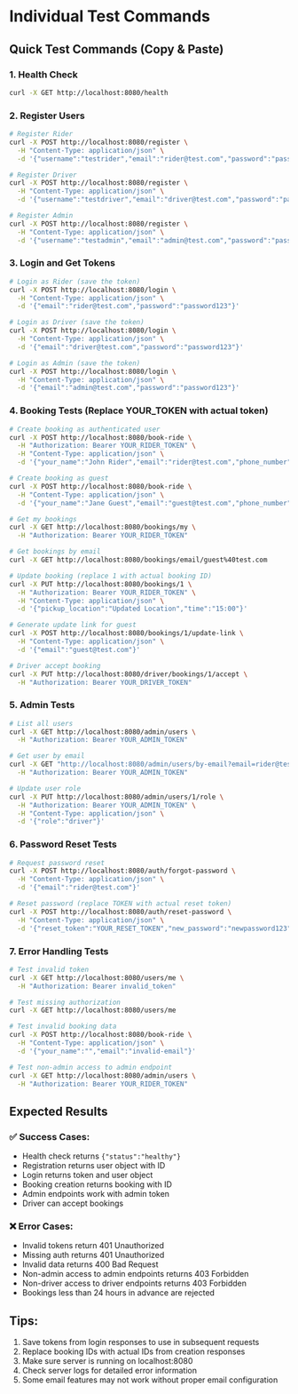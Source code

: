 # Individual Test Commands

## Quick Test Commands (Copy & Paste)

### 1. Health Check
```bash
curl -X GET http://localhost:8080/health
```

### 2. Register Users
```bash
# Register Rider
curl -X POST http://localhost:8080/register \
  -H "Content-Type: application/json" \
  -d '{"username":"testrider","email":"rider@test.com","password":"password123","role":"rider"}'

# Register Driver  
curl -X POST http://localhost:8080/register \
  -H "Content-Type: application/json" \
  -d '{"username":"testdriver","email":"driver@test.com","password":"password123","role":"driver"}'

# Register Admin
curl -X POST http://localhost:8080/register \
  -H "Content-Type: application/json" \
  -d '{"username":"testadmin","email":"admin@test.com","password":"password123","role":"admin"}'
```

### 3. Login and Get Tokens
```bash
# Login as Rider (save the token)
curl -X POST http://localhost:8080/login \
  -H "Content-Type: application/json" \
  -d '{"email":"rider@test.com","password":"password123"}'

# Login as Driver (save the token)
curl -X POST http://localhost:8080/login \
  -H "Content-Type: application/json" \
  -d '{"email":"driver@test.com","password":"password123"}'

# Login as Admin (save the token)
curl -X POST http://localhost:8080/login \
  -H "Content-Type: application/json" \
  -d '{"email":"admin@test.com","password":"password123"}'
```

### 4. Booking Tests (Replace YOUR_TOKEN with actual token)
```bash
# Create booking as authenticated user
curl -X POST http://localhost:8080/book-ride \
  -H "Authorization: Bearer YOUR_RIDER_TOKEN" \
  -H "Content-Type: application/json" \
  -d '{"your_name":"John Rider","email":"rider@test.com","phone_number":"+1234567890","ride_type":"Airport Transfer","pickup_location":"123 Main St","dropoff_location":"Airport Terminal 1","date":"2025-01-20","time":"14:30","number_of_passengers":2,"number_of_luggage":3,"additional_notes":"Flight AA123"}'

# Create booking as guest
curl -X POST http://localhost:8080/book-ride \
  -H "Content-Type: application/json" \
  -d '{"your_name":"Jane Guest","email":"guest@test.com","phone_number":"+1987654321","ride_type":"City Tour","pickup_location":"Hotel Downtown","dropoff_location":"City Center","date":"2025-01-22","time":"10:00","number_of_passengers":4,"number_of_luggage":0}'

# Get my bookings
curl -X GET http://localhost:8080/bookings/my \
  -H "Authorization: Bearer YOUR_RIDER_TOKEN"

# Get bookings by email
curl -X GET http://localhost:8080/bookings/email/guest%40test.com

# Update booking (replace 1 with actual booking ID)
curl -X PUT http://localhost:8080/bookings/1 \
  -H "Authorization: Bearer YOUR_RIDER_TOKEN" \
  -H "Content-Type: application/json" \
  -d '{"pickup_location":"Updated Location","time":"15:00"}'

# Generate update link for guest
curl -X POST http://localhost:8080/bookings/1/update-link \
  -H "Content-Type: application/json" \
  -d '{"email":"guest@test.com"}'

# Driver accept booking
curl -X PUT http://localhost:8080/driver/bookings/1/accept \
  -H "Authorization: Bearer YOUR_DRIVER_TOKEN"
```

### 5. Admin Tests
```bash
# List all users
curl -X GET http://localhost:8080/admin/users \
  -H "Authorization: Bearer YOUR_ADMIN_TOKEN"

# Get user by email
curl -X GET "http://localhost:8080/admin/users/by-email?email=rider@test.com" \
  -H "Authorization: Bearer YOUR_ADMIN_TOKEN"

# Update user role
curl -X PUT http://localhost:8080/admin/users/1/role \
  -H "Authorization: Bearer YOUR_ADMIN_TOKEN" \
  -H "Content-Type: application/json" \
  -d '{"role":"driver"}'
```

### 6. Password Reset Tests
```bash
# Request password reset
curl -X POST http://localhost:8080/auth/forgot-password \
  -H "Content-Type: application/json" \
  -d '{"email":"rider@test.com"}'

# Reset password (replace TOKEN with actual reset token)
curl -X POST http://localhost:8080/auth/reset-password \
  -H "Content-Type: application/json" \
  -d '{"reset_token":"YOUR_RESET_TOKEN","new_password":"newpassword123"}'
```

### 7. Error Handling Tests
```bash
# Test invalid token
curl -X GET http://localhost:8080/users/me \
  -H "Authorization: Bearer invalid_token"

# Test missing authorization
curl -X GET http://localhost:8080/users/me

# Test invalid booking data
curl -X POST http://localhost:8080/book-ride \
  -H "Content-Type: application/json" \
  -d '{"your_name":"","email":"invalid-email"}'

# Test non-admin access to admin endpoint
curl -X GET http://localhost:8080/admin/users \
  -H "Authorization: Bearer YOUR_RIDER_TOKEN"
```

## Expected Results

### ✅ Success Cases:
- Health check returns `{"status":"healthy"}`
- Registration returns user object with ID
- Login returns token and user object
- Booking creation returns booking with ID
- Admin endpoints work with admin token
- Driver can accept bookings

### ❌ Error Cases:
- Invalid tokens return 401 Unauthorized
- Missing auth returns 401 Unauthorized  
- Invalid data returns 400 Bad Request
- Non-admin access to admin endpoints returns 403 Forbidden
- Non-driver access to driver endpoints returns 403 Forbidden
- Bookings less than 24 hours in advance are rejected

## Tips:
1. Save tokens from login responses to use in subsequent requests
2. Replace booking IDs with actual IDs from creation responses
3. Make sure server is running on localhost:8080
4. Check server logs for detailed error information
5. Some email features may not work without proper email configuration